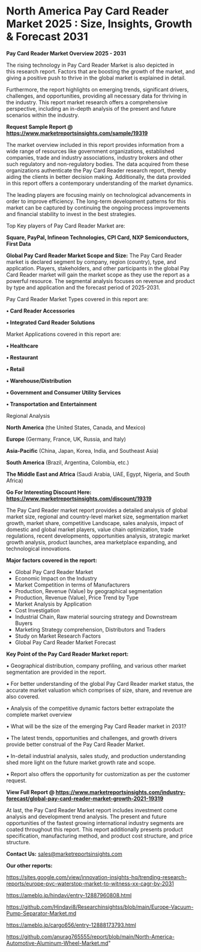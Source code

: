 # North America Pay Card Reader Market 2025 : Size, Insights, Growth & Forecast 2031

<Strong> Pay Card Reader Market Overview 2025 - 2031</strong>

The rising technology in Pay Card Reader Market is also depicted in this research report. Factors that are boosting the growth of the market, and giving a positive push to thrive in the global market is explained in detail.

Furthermore, the report highlights on emerging trends, significant drivers, challenges, and opportunities, providing all necessary data for thriving in the industry. This report market research offers a comprehensive perspective, including an in-depth analysis of the present and future scenarios within the industry.

<strong>Request Sample Report @ <a href=https://www.marketreportsinsights.com/sample/19319>https://www.marketreportsinsights.com/sample/19319</a></strong>

The market overview included in this report provides information from a wide range of resources like government organizations, established companies, trade and industry associations, industry brokers and other such regulatory and non-regulatory bodies. The data acquired from these organizations authenticate the Pay Card Reader research report, thereby aiding the clients in better decision making. Additionally, the data provided in this report offers a contemporary understanding of the market dynamics.

The leading players are focusing mainly on technological advancements in order to improve efficiency. The long-term development patterns for this market can be captured by continuing the ongoing process improvements and financial stability to invest in the best strategies.

Top Key players of Pay Card Reader Market are:

<strong>Square, PayPal, Infineon Technologies, CPI Card, NXP Semiconductors, First Data</strong>

<strong><b>Global Pay Card Reader Market Scope and Size:</b></strong>
The Pay Card Reader market is declared segment by company, region (country), type, and application. Players, stakeholders, and other participants in the global Pay Card Reader market will gain the market scope as they use the report as a powerful resource. The segmental analysis focuses on revenue and product by type and application and the forecast period of 2025-2031.

Pay Card Reader Market Types covered in this report are:

<strong>• Card Reader Accessories

• Integrated Card Reader Solutions</strong>

Market Applications covered in this report are:

<strong>• Healthcare

• Restaurant

• Retail

• Warehouse/Distribution

• Government and Consumer Utility Services

• Transportation and Entertainment</strong> 

Regional Analysis

<strong>North America</strong> (the United States, Canada, and Mexico)

<strong>Europe</strong> (Germany, France, UK, Russia, and Italy)

<strong>Asia-Pacific</strong> (China, Japan, Korea, India, and Southeast Asia)

<strong>South America</strong> (Brazil, Argentina, Colombia, etc.)

<strong>The Middle East and Africa</strong> (Saudi Arabia, UAE, Egypt, Nigeria, and South Africa)

<strong>Go For Interesting Discount Here: <a href=https://www.marketreportsinsights.com/discount/19319>https://www.marketreportsinsights.com/discount/19319</a></strong>

The Pay Card Reader market report provides a detailed analysis of global market size, regional and country-level market size, segmentation market growth, market share, competitive Landscape, sales analysis, impact of domestic and global market players, value chain optimization, trade regulations, recent developments, opportunities analysis, strategic market growth analysis, product launches, area marketplace expanding, and technological innovations.

<strong><b>Major factors covered in the report:</b></strong>
<ul>
  <li>Global Pay Card Reader Market </li>
  <li>Economic Impact on the Industry</li>
  <li>Market Competition in terms of Manufacturers</li>
  <li>Production, Revenue (Value) by geographical segmentation</li>
  <li>Production, Revenue (Value), Price Trend by Type</li>
  <li>Market Analysis by Application</li>
  <li>Cost Investigation</li>
  <li>Industrial Chain, Raw material sourcing strategy and Downstream Buyers</li>
  <li>Marketing Strategy comprehension, Distributors and Traders</li>
  <li>Study on Market Research Factors</li>
  <li>Global Pay Card Reader Market Forecast</li>
</ul>

<strong><b>Key Point of the Pay Card Reader Market report:</b></strong>

• Geographical distribution, company profiling, and various other market segmentation are provided in the report.

• For better understanding of the global Pay Card Reader market status, the accurate market valuation which comprises of size, share, and revenue are also covered.

• Analysis of the competitive dynamic factors better extrapolate the complete market overview

• What will be the size of the emerging Pay Card Reader market in 2031?

• The latest trends, opportunities and challenges, and growth drivers provide better construal of the Pay Card Reader Market.

• In-detail industrial analysis, sales study, and production understanding shed more light on the future market growth rate and scope.

• Report also offers the opportunity for customization as per the customer request.

<strong><b>View Full Report @ <a href=https://www.marketreportsinsights.com/industry-forecast/global-pay-card-reader-market-growth-2021-19319>https://www.marketreportsinsights.com/industry-forecast/global-pay-card-reader-market-growth-2021-19319</a></b></strong>


At last, the Pay Card Reader Market report includes investment come analysis and development trend analysis. The present and future opportunities of the fastest growing international industry segments are coated throughout this report. This report additionally presents product specification, manufacturing method, and product cost structure, and price structure.

<strong>Contact Us:</strong>
sales@marketreportsinsights.com

<strong>Our other reports:</strong>

<a href=https://sites.google.com/view/innovation-insights-hq/trending-research-reports/europe-pvc-waterstop-market-to-witness-xx-cagr-by-2031>https://sites.google.com/view/innovation-insights-hq/trending-research-reports/europe-pvc-waterstop-market-to-witness-xx-cagr-by-2031</a>

<a href=https://ameblo.jp/hindavi/entry-12887960808.html>https://ameblo.jp/hindavi/entry-12887960808.html</a>

<a href=https://github.com/Hindavi8/Researchinsightss/blob/main/Europe-Vacuum-Pump-Separator-Market.md>https://github.com/Hindavi8/Researchinsightss/blob/main/Europe-Vacuum-Pump-Separator-Market.md</a>

<a href=https://ameblo.jp/cargo656/entry-12888173793.html>https://ameblo.jp/cargo656/entry-12888173793.html</a>

<a href=https://github.com/anurag765555/report/blob/main/North-America-Automotive-Aluminum-Wheel-Market.md>https://github.com/anurag765555/report/blob/main/North-America-Automotive-Aluminum-Wheel-Market.md</a>"
